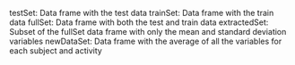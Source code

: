 


testSet:      Data frame with the test data
trainSet:     Data frame with the train data
fullSet:      Data frame with both the test and train data
extractedSet: Subset of the fullSet data frame with only the mean and standard deviation variables
newDataSet:   Data frame with the average of all the variables for each subject and activity
